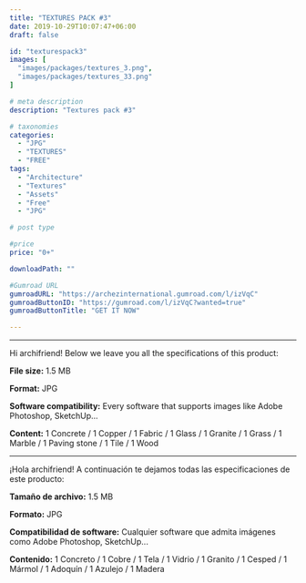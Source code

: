 ```yaml
---
title: "TEXTURES PACK #3"
date: 2019-10-29T10:07:47+06:00
draft: false

id: "texturespack3"
images: [
  "images/packages/textures_3.png",
  "images/packages/textures_33.png"
]

# meta description
description: "Textures pack #3"

# taxonomies
categories:
  - "JPG"
  - "TEXTURES"
  - "FREE"
tags:
  - "Architecture"
  - "Textures"
  - "Assets"
  - "Free"
  - "JPG"

# post type

#price
price: "0+"

downloadPath: ""

#Gumroad URL
gumroadURL: "https://archezinternational.gumroad.com/l/izVqC"
gumroadButtonID: "https://gumroad.com/l/izVqC?wanted=true"
gumroadButtonTitle: "GET IT NOW"

---
```


___

Hi archifriend! Below we leave you all the specifications of this product:

**File size:** 1.5 MB

**Format:** JPG

**Software compatibility:** Every software that supports images like Adobe Photoshop, SketchUp...

**Content:** 1 Concrete / 1 Copper / 1 Fabric / 1 Glass / 1 Granite / 1 Grass / 1 Marble / 1 Paving stone / 1 Tile / 1 Wood

_____

¡Hola archifriend! A continuación te dejamos todas las especificaciones de este producto:

**Tamaño de archivo:** 1.5 MB

**Formato:** JPG

**Compatibilidad de software:** Cualquier software que admita imágenes como Adobe Photoshop, SketchUp...

**Contenido:** 1 Concreto / 1 Cobre / 1 Tela / 1 Vidrio / 1 Granito / 1 Cesped / 1 Mármol / 1 Adoquín / 1 Azulejo / 1 Madera
